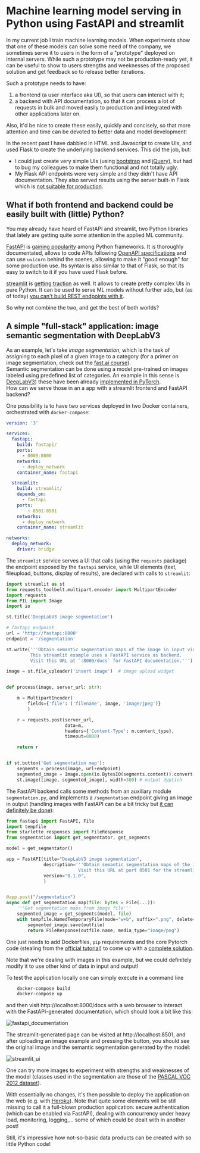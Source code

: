 # Machine learning model serving in Python using FastAPI and streamlit

In my current job I train machine learning models. When experiments show that one of these models can solve some need of the company, we sometimes serve it to users in the form of a "prototype" deployed on internal servers. While such a prototype may not be production-ready yet, it can be useful to show to users strengths and weeknesses of the proposed solution and get feedback so to release better iterations.

Such a prototype needs to have:

1. a frontend (a user interface aka UI), so that users can interact with it;
2. a backend with API documentation, so that it can process a lot of requests in bulk and moved easily to production and integrated with other applications later on.

Also, it'd be nice to create these easily, quickly and concisely, so that more attention and time can be devoted to better data and model development!

In the recent past I have dabbled in HTML and Javascript to create UIs, and used Flask to create the underlying backend services. This did the job, but:

- I could just create very simple UIs (using [bootstrap](https://getbootstrap.com/) and [jQuery](https://jquery.com/)), but had to bug my colleagues to make them functional and not totally ugly.
- My Flask API endpoints were very simple and they didn't have API documentation. They also served results using the server built-in Flask which is [not suitable for production](https://flask.palletsprojects.com/en/1.1.x/deploying/).

## What if both frontend and backend could be easily built with (little) Python?

You may already have heard of FastAPI and streamlit, two Python libraries that lately are getting quite some attention in the applied ML community.

[FastAPI](https://fastapi.tiangolo.com/) is [gaining popularity](https://twitter.com/honnibal/status/1272513991101775872) among Python frameworks. It is thoroughly documentated, allows to code APIs following [OpenAPI specifications](https://en.wikipedia.org/wiki/OpenAPI_Specification) and can use `uvicorn` behind the scenes, allowing to make it "good enough" for some production use. Its syntax is also similar to that of Flask, so that its easy to switch to it if you have used Flask before.

[streamlit](https://www.streamlit.io/) is [getting traction](https://twitter.com/streamlit/status/1272892481470857232?s=20) as well. It allows to create pretty complex UIs in pure Python. It can be used to serve ML models without further ado, but (as of today) [you can't build REST endpoints with it](https://github.com/streamlit/streamlit/issues/439).

So why not combine the two, and get the best of both worlds?

## A simple "full-stack" application: image semantic segmentation with DeepLabV3

As an example, let's take *image segmentation*, which is the task of assigning to each pixel of a given image to a category (for a primer on image segmentation, check out the [fast.ai course](https://course.fast.ai/videos/?lesson=3)).  
Semantic segmentation can be done using a model pre-trained on images labeled using predefined list of categories. An example in this sense is [DeepLabV3](https://arxiv.org/pdf/1706.05587.pdf)) these have been already [implemented in PyTorch](https://pytorch.org/hub/pytorch_vision_deeplabv3_resnet101/).  
How can we serve those in an a app with a streamlit frontend and FastAPI backend?

One possibility is to have two services deployed in two Docker containers, orchestrated with `docker-compose`:

```yml
version: '3'

services:
  fastapi:
    build: fastapi/
    ports: 
      - 8000:8000
    networks:
      - deploy_network
    container_name: fastapi

  streamlit:
    build: streamlit/
    depends_on:
      - fastapi
    ports: 
        - 8501:8501
    networks:
      - deploy_network
    container_name: streamlit

networks:
  deploy_network:
    driver: bridge
```

The `streamlit` service serves a UI that calls (using the `requests` package) the endpoint exposed by the `fastapi` service, while UI elements (text, fileupload, buttons, display of results), are declared with calls to `streamlit`:

```python
import streamlit as st
from requests_toolbelt.multipart.encoder import MultipartEncoder
import requests
from PIL import Image
import io

st.title('DeepLabV3 image segmentation')

# fastapi endpoint
url = 'http://fastapi:8000'
endpoint = '/segmentation'

st.write('''Obtain semantic segmentation maps of the image in input via DeepLabV3 implemented in PyTorch.
         This streamlit example uses a FastAPI service as backend.
         Visit this URL at `:8000/docs` for FastAPI documentation.''') # description and instructions

image = st.file_uploader('insert image')  # image upload widget


def process(image, server_url: str):

    m = MultipartEncoder(
        fields={'file': ('filename', image, 'image/jpeg')}
        )

    r = requests.post(server_url,
                      data=m,
                      headers={'Content-Type': m.content_type},
                      timeout=8000)

    return r


if st.button('Get segmentation map'):
    segments = process(image, url+endpoint)
    segmented_image = Image.open(io.BytesIO(segments.content)).convert('RGB')
    st.image([image, segmented_image], width=300) # output dyptich
```

The FastAPI backend calls some methods from an auxiliary module `segmentation.py`, and implements a `/segmentation` endpoint giving an image in output (handling images with FastAPI can be a bit tricky but [it can definitely be done](https://stackoverflow.com/a/55905051/4240413)):


```python
from fastapi import FastAPI, File
import tempfile
from starlette.responses import FileResponse
from segmentation import get_segmentator, get_segments

model = get_segmentator()

app = FastAPI(title="DeepLabV3 image segmentation",
              description='''Obtain semantic segmentation maps of the image in input via DeepLabV3 implemented in PyTorch. 
                           Visit this URL at port 8501 for the streamlit interface.''',
              version="0.1.0",
              )


@app.post("/segmentation")
async def get_segmentation_map(file: bytes = File(...)):
    '''Get segmentation maps from image file'''
    segmented_image = get_segments(model, file)
    with tempfile.NamedTemporaryFile(mode="w+b", suffix=".png", delete=False) as outfile:
        segmented_image.save(outfile)
        return FileResponse(outfile.name, media_type="image/png")
```

One just needs to add Dockerfiles, `pip` requirements and the core Pytorch code (stealing from the [official tutorial](https://pytorch.org/hub/pytorch_vision_deeplabv3_resnet101/)) to come up with a [complete solution](https://github.com/davidefiocco/streamlit-fastapi-model-serving/).

Note that we're dealing with images in this example, but we could definitely modify it to use other kind of data in input and output!

To test the application locally one can simply execute in a command line

```bash
    docker-compose build
    docker-compose up
```

and then visit http://localhost:8000/docs with a web browser to interact with the FastAPI-generated documentation, which should look a bit like this:

![fastapi_documentation](../images/2020-06-27-fastapi.png)

The streamlit-generated page can be visited at http://localhost:8501, and after uploading an image example and pressing the button, you should see the original image and the semantic segmentation generated by the model:

![streamlit_ui](../images/2020-06-27-streamlit.png)

One can try more images to experiment with strengths and weaknesses of the model (classes used in the segmentation are those of the [PASCAL VOC 2012 dataset](http://host.robots.ox.ac.uk/pascal/VOC/voc2012/index.html#introduction)).

With essentially no changes, it's then possible to deploy the application on the web (e.g. with [Heroku](http://heroku.com/)). Note that quite some elements will be still missing to call it a full-blown production application: secure authentication (which can be enabled via FastAPI), dealing with concurrency under heavy load, monitoring, logging,... some of which could be dealt with in another post!  

Still, it's impressive how not-so-basic data products can be created with so little Python code!